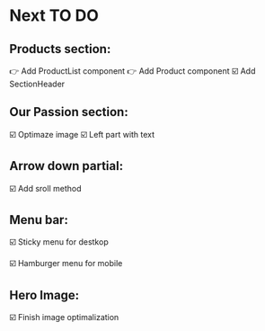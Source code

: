 # Next TO DO

## Products section:

👉 Add ProductList component
👉 Add Product component
☑️ Add SectionHeader

## Our Passion section:

☑️ Optimaze image
☑️ Left part with text

## Arrow down partial:

☑️ Add sroll method

## Menu bar:

☑️ Sticky menu for destkop

☑️ Hamburger menu for mobile

## Hero Image:

☑️ Finish image optimalization
